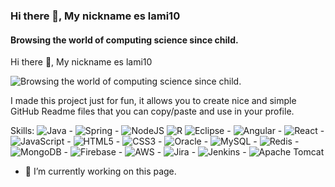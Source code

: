 ### Hi there 👋, My nickname es lami10
#### Browsing the world of computing science since child.

<!--
**dijavaji/dijavaji** is a ✨ _special_ ✨ repository because its `README.md` (this file) appears on your GitHub profile.

Here are some ideas to get you started:

- 🔭 I’m currently working on ...
- 🌱 I’m currently learning ...
- 👯 I’m looking to collaborate on ...
- 🤔 I’m looking for help with ...
- 💬 Ask me about ...
- 📫 How to reach me: ...
- 😄 Pronouns: ...
- ⚡ Fun fact: ...
-->

Hi there 👋, My nickname es lami10

![Browsing the world of computing science since child.](https://upload.wikimedia.org/wikipedia/commons/5/51/Quenya_Example.svg)

I made this project just for fun, it allows you to create nice and simple GitHub Readme files that you can copy/paste and use in your profile.

Skills: ![Java](https://img.shields.io/badge/java-%23ED8B00.svg?style=for-the-badge&logo=openjdk&logoColor=white) - ![Spring](https://img.shields.io/badge/spring-%236DB33F.svg?style=for-the-badge&logo=spring&logoColor=white) - ![NodeJS](https://img.shields.io/badge/node.js-6DA55F?style=for-the-badge&logo=node.js&logoColor=white) ![R](https://img.shields.io/badge/r-%23276DC3.svg?style=for-the-badge&logo=r&logoColor=white) ![Eclipse](https://img.shields.io/badge/Eclipse-FE7A16.svg?style=for-the-badge&logo=Eclipse&logoColor=white) - ![Angular](https://img.shields.io/badge/angular-%23DD0031.svg?style=for-the-badge&logo=angular&logoColor=white) - ![React](https://img.shields.io/badge/react-%2320232a.svg?style=for-the-badge&logo=react&logoColor=%2361DAFB) -![JavaScript](https://img.shields.io/badge/javascript-%23323330.svg?style=for-the-badge&logo=javascript&logoColor=%23F7DF1E) - ![HTML5](https://img.shields.io/badge/html5-%23E34F26.svg?style=for-the-badge&logo=html5&logoColor=white) - ![CSS3](https://img.shields.io/badge/css3-%231572B6.svg?style=for-the-badge&logo=css3&logoColor=white) - ![Oracle](https://img.shields.io/badge/Oracle-F80000?style=for-the-badge&logo=oracle&logoColor=white) - ![MySQL](https://img.shields.io/badge/mysql-4479A1.svg?style=for-the-badge&logo=mysql&logoColor=white) - ![Redis](https://img.shields.io/badge/redis-%23DD0031.svg?style=for-the-badge&logo=redis&logoColor=white) - ![MongoDB](https://img.shields.io/badge/MongoDB-%234ea94b.svg?style=for-the-badge&logo=mongodb&logoColor=white) - ![Firebase](https://img.shields.io/badge/firebase-a08021?style=for-the-badge&logo=firebase&logoColor=ffcd34) - ![AWS](https://img.shields.io/badge/AWS-%23FF9900.svg?style=for-the-badge&logo=amazon-aws&logoColor=white) - ![Jira](https://img.shields.io/badge/jira-%230A0FFF.svg?style=for-the-badge&logo=jira&logoColor=white) - ![Jenkins](https://img.shields.io/badge/jenkins-%232C5263.svg?style=for-the-badge&logo=jenkins&logoColor=white) - ![Apache Tomcat](https://img.shields.io/badge/apache%20tomcat-%23F8DC75.svg?style=for-the-badge&logo=apache-tomcat&logoColor=black)

- 🔭 I’m currently working on this page. 





